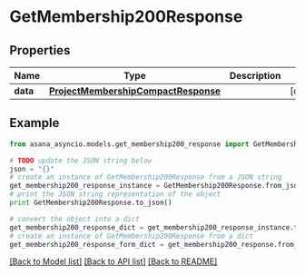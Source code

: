 # GetMembership200Response


## Properties

Name | Type | Description | Notes
------------ | ------------- | ------------- | -------------
**data** | [**ProjectMembershipCompactResponse**](ProjectMembershipCompactResponse.md) |  | [optional] 

## Example

```python
from asana_asyncio.models.get_membership200_response import GetMembership200Response

# TODO update the JSON string below
json = "{}"
# create an instance of GetMembership200Response from a JSON string
get_membership200_response_instance = GetMembership200Response.from_json(json)
# print the JSON string representation of the object
print GetMembership200Response.to_json()

# convert the object into a dict
get_membership200_response_dict = get_membership200_response_instance.to_dict()
# create an instance of GetMembership200Response from a dict
get_membership200_response_form_dict = get_membership200_response.from_dict(get_membership200_response_dict)
```
[[Back to Model list]](../README.md#documentation-for-models) [[Back to API list]](../README.md#documentation-for-api-endpoints) [[Back to README]](../README.md)


